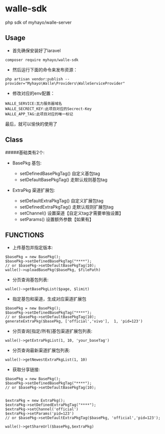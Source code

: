 # walle-sdk
php sdk of myhayo/walle-server

Usage
---
- 首先确保安装好了laravel
```
composer require myhayo/walle-sdk
```
- 然后运行下面的命令来发布资源：
```
php artisan vendor:publish --provider="Myhayo\Walle\Providers\WalleServiceProvider"
```
- 修改对应的env配置：
```
WALLE_SERVICE:瓦力服务器域名
WALLE_SECRECT_KEY:此项目对应的Secrect-Key
WALLE_APP_TAG:此项目对应的唯一标记
```
最后，就可以愉快的使用了

Class
---
#####基础类有2个:
- BasePkg 基包:  
    - setDefinedBasePkgTag()  自定义基包tag
    - setDefaultBasePkgTag()   走默认规则基包tag

- ExtraPkg 渠道扩展包:  
    - setDefaultExtraPkgTag()  自定义扩展包tag 
    - setDefinedExtraPkgTag()  走默认规则扩展包tag
    - setChannel() 设置渠道【自定义tag才需要单独设置】
    - setParams()  设置额外参数【如果有】

FUNCTIONS
---
- 上传基包并指定版本:  
```
$basePkg = new BasePkg();
$basePkg->setDefinedBasePkgTag("****"); 
// or $basePkg->setDefaultBasePkgTag(10); 
walle()->uploadBasePkg($basePkg, $filePath)  
```


- 分页查询基包列表:  
```
walle()->getBasePkgList($page, $limit) 
```

- 指定基包和渠道，生成对应渠道扩展包 
```
$basePkg = new BasePkg();
$basePkg->setDefinedBasePkgTag("****"); 
// or $basePkg->setDefaultBasePkgTag(10); 
generateExtraPkg($basePkg, ['official','vivo'],  1, 'pid=123')
``` 
  
- 分页查询[指定/所有]基包渠道扩展包列表: 
```
walle()->getExtraPkgList(1, 10, 'your_baseTag') 
``` 

  
- 分页查询最新渠道扩展包列表:  
```
walle()->getNewestExtraPkgList(1, 10)
```


- 获取分享链接:  
```
$basePkg = new BasePkg();
$basePkg->setDefinedBasePkgTag("****"); 
// or $basePkg->setDefaultBasePkgTag(10); 


$extraPkg = new ExtraPkg();
$extraPkg->setDefinedExtraPkgTag("****"); 
$extraPkg->setChannel('official')
$extraPkg->setParams('pid=123')
// or $basePkg->setDefaultExtraPkgTag($basePkg, 'official','pid=123'); 

walle()->getShareUrl($basePkg,$extraPkg) 
```
 


